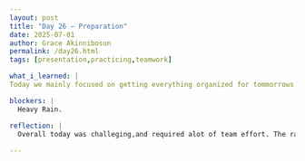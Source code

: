 ```yaml
---
layout: post
title: "Day 26 – Preparation"
date: 2025-07-01
author: Grace Akinnibosun
permalink: /day26.html
tags: [presentation,practicing,teamwork]

what_i_learned: |
Today we mainly focused on getting everything organized for tommorrows submission. We focused hevaily on the mid-semester symposium. Along with our highschool teacher and graduate mentor help we were able to accomplish a good amount. With hopes of having everything completed by tonight, so we can start practcing for the mock presentation tommorrow.

blockers: |
  Heavy Rain.

reflection: |
  Overall today was challeging,and required alot of team effort. The rain was hectic I ended up getting completely drenched so that was excting. I like how everyone in my group chimed in so that we can get the presentation done. Its nice knowing you have a team you rely on to get you on track.I am feeling alot more confident now about tomorrow mock presentation.
 
---
```

